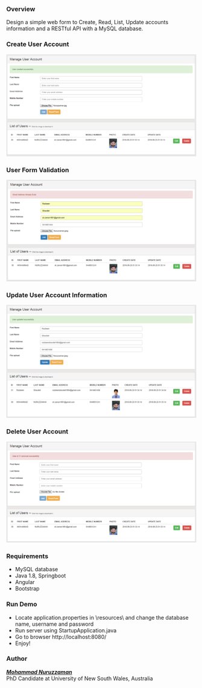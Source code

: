 ### Overview
Design a simple web form to Create, Read, List, Update accounts information and a RESTful API with a MySQL database. 

### Create User Account 
   ![alt tag](https://github.com/nuruzzaman/VectronCoder/blob/master/screenshot/Screen_1.PNG) 
### User Form Validation     
   ![alt tag](https://github.com/nuruzzaman/VectronCoder/blob/master/screenshot/Screen_2.PNG) 
### Update User Account Information    
   ![alt tag](https://github.com/nuruzzaman/VectronCoder/blob/master/screenshot/Screen_3.PNG) 
### Delete User Account    
   ![alt tag](https://github.com/nuruzzaman/VectronCoder/blob/master/screenshot/Screen_4.PNG)  


### Requirements
 - MySQL database
 - Java 1.8, Springboot 
 - Angular
 - Bootstrap  
 
### Run Demo 
 - Locate application.properties in \resources\ and change the database name, username and password
 - Run server using StartupApplication.java 
 - Go to browser http://localhost:8080/
 - Enjoy!


### Author

***[Mohammad Nuruzzaman](https://github.com/nuruzzaman/)***  
PhD Candidate at University of New South Wales, Australia 
